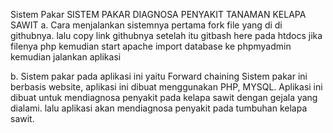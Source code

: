 Sistem Pakar SISTEM PAKAR DIAGNOSA PENYAKIT TANAMAN KELAPA SAWIT 
a. Cara menjalankan sistemnya
pertama fork file yang di di githubnya.
lalu copy link githubnya
setelah itu gitbash here pada htdocs jika filenya php
kemudian start apache 
import database ke phpmyadmin
kemudian jalankan aplikasi 

b. Sistem pakar pada aplikasi ini yaitu Forward chaining
Sistem pakar ini berbasis website, aplikasi ini dibuat menggunakan PHP, MYSQL.
Aplikasi ini dibuat untuk mendiagnosa penyakit pada kelapa sawit dengan gejala yang dialami. lalu aplikasi akan mendiagnosa penyakit pada tumbuhan kelapa sawit.